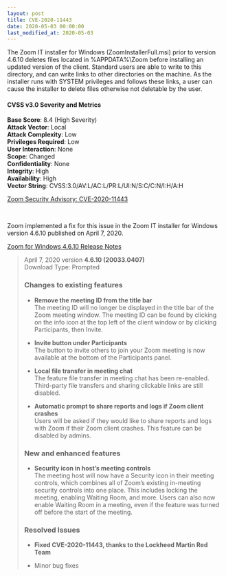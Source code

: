 ```yaml
---
layout: post
title: CVE-2020-11443
date: 2020-05-03 00:00:00
last_modified_at: 2020-05-03
---
```


The Zoom IT installer for Windows (ZoomInstallerFull.msi) prior to version 4.6.10 deletes files located in %APPDATA%\Zoom before installing an updated version of the client. Standard users are able to write to this directory, and can write links to other directories on the machine. As the installer runs with SYSTEM privileges and follows these links, a user can cause the installer to delete files otherwise not deletable by the user.

#### CVSS v3.0 Severity and Metrics ####

**Base Score**: 8.4 (High Severity)  
**Attack Vector**: Local  
**Attack Complexity**: Low  
**Privileges Required**: Low  
**User Interaction**: None  
**Scope**: Changed  
**Confidentiality**: None  
**Integrity**: High  
**Availability**: High  
**Vector String**: CVSS:3.0/AV:L/AC:L/PR:L/UI:N/S:C/C:N/I:H/A:H

[Zoom Security Advisory: CVE-2020-11443](https://support.zoom.us/hc/en-us/articles/360043036451-Security-CVE-2020-11443)

<br>

Zoom implemented a fix for this issue in the Zoom IT installer for Windows version 4.6.10 published on April 7, 2020.

[Zoom for Windows 4.6.10 Release Notes](https://support.zoom.us/hc/en-us/articles/201361953-New-Updates-for-Windows)
> April 7, 2020 version **4.6.10 (20033.0407)**  
> Download Type: Prompted
> 
> ### Changes to existing features ###
> * **Remove the meeting ID from the title bar**  
> The meeting ID will no longer be displayed in the title bar of the Zoom meeting window. The meeting ID can be found by clicking on the info icon at the top left of the client window or by clicking Participants, then Invite. 
> 
> * **Invite button under Participants**  
> The button to invite others to join your Zoom meeting is now available at the bottom of the Participants panel.
> 
> * **Local file transfer in meeting chat**  
> The feature file transfer in meeting chat has been re-enabled. Third-party file transfers and sharing clickable links are still disabled.
> 
> * **Automatic prompt to share reports and logs if Zoom client crashes**  
> Users will be asked if they would like to share reports and logs with Zoom if their Zoom client crashes. This feature can be disabled by admins. 
> 
> ### New and enhanced features ### 
> * **Security icon in host’s meeting controls**  
> The meeting host will now have a Security icon in their meeting controls, which combines all of Zoom’s existing in-meeting security controls into one place. This includes locking the meeting, enabling Waiting Room, and more. Users can also now enable Waiting Room in a meeting, even if the feature was turned off before the start of the meeting.
> 
> ### Resolved Issues ###
> * **Fixed CVE-2020-11443, thanks to the Lockheed Martin Red Team**
> 
> * Minor bug fixes